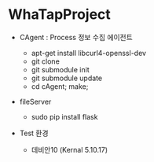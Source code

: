 # WhaTapProject

* CAgent : Process 정보 수집 에이전트
  * apt-get install libcurl4-openssl-dev
  * git clone
  * git submodule init
  * git submodule update
  * cd cAgent; make;

* fileServer 
  * sudo pip install flask

* Test 환경
  * 데비안10 (Kernal 5.10.17)
